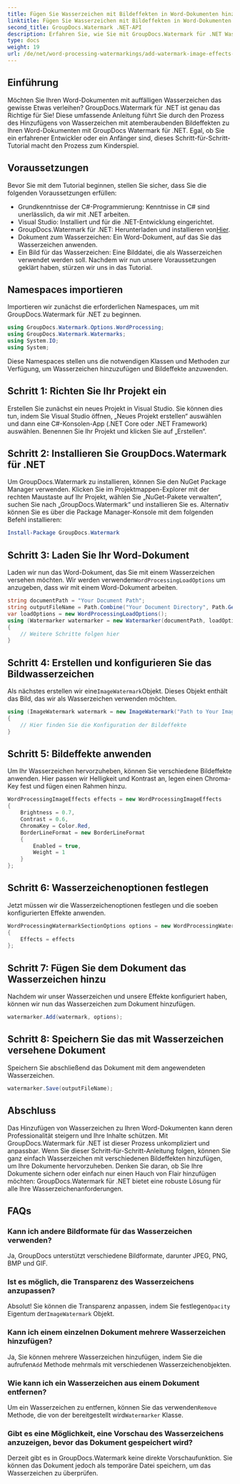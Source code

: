 ```yaml
---
title: Fügen Sie Wasserzeichen mit Bildeffekten in Word-Dokumenten hinzu
linktitle: Fügen Sie Wasserzeichen mit Bildeffekten in Word-Dokumenten hinzu
second_title: GroupDocs.Watermark .NET-API
description: Erfahren Sie, wie Sie mit GroupDocs.Watermark für .NET Wasserzeichen mit Bildeffekten zu Ihren Word-Dokumenten hinzufügen. Befolgen Sie unsere Schritt-für-Schritt-Anleitung für atemberaubende Ergebnisse.
type: docs
weight: 19
url: /de/net/word-processing-watermarkings/add-watermark-image-effects-word-docs/
---
```

## Einführung
Möchten Sie Ihren Word-Dokumenten mit auffälligen Wasserzeichen das gewisse Etwas verleihen? GroupDocs.Watermark für .NET ist genau das Richtige für Sie! Diese umfassende Anleitung führt Sie durch den Prozess des Hinzufügens von Wasserzeichen mit atemberaubenden Bildeffekten zu Ihren Word-Dokumenten mit GroupDocs Watermark für .NET. Egal, ob Sie ein erfahrener Entwickler oder ein Anfänger sind, dieses Schritt-für-Schritt-Tutorial macht den Prozess zum Kinderspiel.
## Voraussetzungen
Bevor Sie mit dem Tutorial beginnen, stellen Sie sicher, dass Sie die folgenden Voraussetzungen erfüllen:
- Grundkenntnisse der C#-Programmierung: Kenntnisse in C# sind unerlässlich, da wir mit .NET arbeiten.
- Visual Studio: Installiert und für die .NET-Entwicklung eingerichtet.
-  GroupDocs.Watermark für .NET: Herunterladen und installieren von[Hier](https://releases.groupdocs.com/Watermark/net/).
- Dokument zum Wasserzeichen: Ein Word-Dokument, auf das Sie das Wasserzeichen anwenden.
- Ein Bild für das Wasserzeichen: Eine Bilddatei, die als Wasserzeichen verwendet werden soll.
Nachdem wir nun unsere Voraussetzungen geklärt haben, stürzen wir uns in das Tutorial.
## Namespaces importieren
Importieren wir zunächst die erforderlichen Namespaces, um mit GroupDocs.Watermark für .NET zu beginnen.
```csharp
using GroupDocs.Watermark.Options.WordProcessing;
using GroupDocs.Watermark.Watermarks;
using System.IO;
using System;
```
Diese Namespaces stellen uns die notwendigen Klassen und Methoden zur Verfügung, um Wasserzeichen hinzuzufügen und Bildeffekte anzuwenden.
## Schritt 1: Richten Sie Ihr Projekt ein
Erstellen Sie zunächst ein neues Projekt in Visual Studio. Sie können dies tun, indem Sie Visual Studio öffnen, „Neues Projekt erstellen“ auswählen und dann eine C#-Konsolen-App (.NET Core oder .NET Framework) auswählen. Benennen Sie Ihr Projekt und klicken Sie auf „Erstellen“.
## Schritt 2: Installieren Sie GroupDocs.Watermark für .NET
Um GroupDocs.Watermark zu installieren, können Sie den NuGet Package Manager verwenden. Klicken Sie im Projektmappen-Explorer mit der rechten Maustaste auf Ihr Projekt, wählen Sie „NuGet-Pakete verwalten“, suchen Sie nach „GroupDocs.Watermark“ und installieren Sie es.
Alternativ können Sie es über die Package Manager-Konsole mit dem folgenden Befehl installieren:
```powershell
Install-Package GroupDocs.Watermark
```
## Schritt 3: Laden Sie Ihr Word-Dokument
 Laden wir nun das Word-Dokument, das Sie mit einem Wasserzeichen versehen möchten. Wir werden verwenden`WordProcessingLoadOptions` um anzugeben, dass wir mit einem Word-Dokument arbeiten.
```csharp
string documentPath = "Your Document Path";
string outputFileName = Path.Combine("Your Document Directory", Path.GetFileName(documentPath));
var loadOptions = new WordProcessingLoadOptions();
using (Watermarker watermarker = new Watermarker(documentPath, loadOptions))
{
    // Weitere Schritte folgen hier
}
```
## Schritt 4: Erstellen und konfigurieren Sie das Bildwasserzeichen
 Als nächstes erstellen wir eine`ImageWatermark`Objekt. Dieses Objekt enthält das Bild, das wir als Wasserzeichen verwenden möchten.
```csharp
using (ImageWatermark watermark = new ImageWatermark("Path to Your Image"))
{
    // Hier finden Sie die Konfiguration der Bildeffekte
}
```
## Schritt 5: Bildeffekte anwenden
Um Ihr Wasserzeichen hervorzuheben, können Sie verschiedene Bildeffekte anwenden. Hier passen wir Helligkeit und Kontrast an, legen einen Chroma-Key fest und fügen einen Rahmen hinzu.
```csharp
WordProcessingImageEffects effects = new WordProcessingImageEffects
{
    Brightness = 0.7,
    Contrast = 0.6,
    ChromaKey = Color.Red,
    BorderLineFormat = new BorderLineFormat
    {
        Enabled = true,
        Weight = 1
    }
};
```
## Schritt 6: Wasserzeichenoptionen festlegen
Jetzt müssen wir die Wasserzeichenoptionen festlegen und die soeben konfigurierten Effekte anwenden.
```csharp
WordProcessingWatermarkSectionOptions options = new WordProcessingWatermarkSectionOptions
{
    Effects = effects
};
```
## Schritt 7: Fügen Sie dem Dokument das Wasserzeichen hinzu
Nachdem wir unser Wasserzeichen und unsere Effekte konfiguriert haben, können wir nun das Wasserzeichen zum Dokument hinzufügen.
```csharp
watermarker.Add(watermark, options);
```
## Schritt 8: Speichern Sie das mit Wasserzeichen versehene Dokument
Speichern Sie abschließend das Dokument mit dem angewendeten Wasserzeichen. 
```csharp
watermarker.Save(outputFileName);
```
## Abschluss
Das Hinzufügen von Wasserzeichen zu Ihren Word-Dokumenten kann deren Professionalität steigern und Ihre Inhalte schützen. Mit GroupDocs.Watermark für .NET ist dieser Prozess unkompliziert und anpassbar. Wenn Sie dieser Schritt-für-Schritt-Anleitung folgen, können Sie ganz einfach Wasserzeichen mit verschiedenen Bildeffekten hinzufügen, um Ihre Dokumente hervorzuheben. 
Denken Sie daran, ob Sie Ihre Dokumente sichern oder einfach nur einen Hauch von Flair hinzufügen möchten: GroupDocs.Watermark für .NET bietet eine robuste Lösung für alle Ihre Wasserzeichenanforderungen. 
## FAQs
### Kann ich andere Bildformate für das Wasserzeichen verwenden?
Ja, GroupDocs unterstützt verschiedene Bildformate, darunter JPEG, PNG, BMP und GIF.
### Ist es möglich, die Transparenz des Wasserzeichens anzupassen?
 Absolut! Sie können die Transparenz anpassen, indem Sie festlegen`Opacity` Eigentum der`ImageWatermark` Objekt.
### Kann ich einem einzelnen Dokument mehrere Wasserzeichen hinzufügen?
 Ja, Sie können mehrere Wasserzeichen hinzufügen, indem Sie die aufrufen`Add` Methode mehrmals mit verschiedenen Wasserzeichenobjekten.
### Wie kann ich ein Wasserzeichen aus einem Dokument entfernen?
 Um ein Wasserzeichen zu entfernen, können Sie das verwenden`Remove` Methode, die von der bereitgestellt wird`Watermarker` Klasse.
### Gibt es eine Möglichkeit, eine Vorschau des Wasserzeichens anzuzeigen, bevor das Dokument gespeichert wird?
Derzeit gibt es in GroupDocs.Watermark keine direkte Vorschaufunktion. Sie können das Dokument jedoch als temporäre Datei speichern, um das Wasserzeichen zu überprüfen.